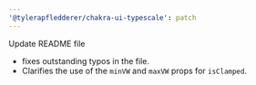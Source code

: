 ```yaml
---
'@tylerapfledderer/chakra-ui-typescale': patch
---
```


Update README file

- fixes outstanding typos in the file.
- Clarifies the use of the `minVW` and `maxVW` props for `isClamped`.
